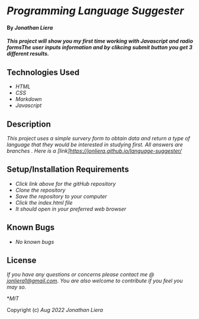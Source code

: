 # _Programming Language Suggester_

#### By _**Jonathan Liera**_

#### _This project will show you my first time working with Javascript and radio formsThe user inputs information and by clikcing  submit button you get 3 different results._

## Technologies Used

* _HTML_
* _CSS_
* _Markdown_
* _Javascript_

## Description

_This project uses a simple survery form to obtain data and return a type of language that they would be interested in studying first. All answers are branches . Here is a [link]https://jonliera.github.io/language-suggester/_

## Setup/Installation Requirements

* _Click link above for the gitHub repository_
* _Clone the repository_
* _Save the repository to your computer_
* _Click the index.html file_
* _It should open in your preferred web browser_

## Known Bugs

* _No known bugs_

## License

_If you have any questions or concerns please contact me @ jonliera1@gmail.com. You are also welcome to contribute if you feel you may so._

*_MIT_

Copyright (c) _Aug 2022_ _Jonathan Liera_